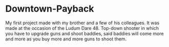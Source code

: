 # Downtown-Payback
My first project made with my brother and a few of his colleagues. It was made at the occasion of the Ludum Dare 48. Top-down shooter in which you have to upgrade guns and shoot baddies, said baddies will come more and more as you buy more and more guns to shoot them.
